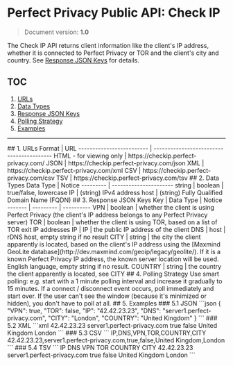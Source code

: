# Perfect Privacy Public API: Check IP
>Document version: **1.0**

The Check IP API returns client information like the client's IP address,
whether it is connected to Perfect Privacy or TOR and the client's city and country.
See [Response JSON Keys](#response) for details.

## TOC

1. [URLs](#urls)
2. [Data Types](#datatypes)
3. [Response JSON Keys](#response)
4. [Polling Strategy](#polling)
5. [Examples](#ex)

---

<a name="urls">
## 1. URLs
Format                    | URL
------------------------- | -----------------------------------------
HTML - for viewing only   | https://checkip.perfect-privacy.com/
JSON                      | https://checkip.perfect-privacy.com/json
XML                       | https://checkip.perfect-privacy.com/xml
CSV                       | https://checkip.perfect-privacy.com/csv
TSV                       | https://checkip.perfect-privacy.com/tsv

<a name="datatypes">
## 2. Data Types
Data Type | Notice
--------- | ----------------------
string    |
boolean   | true/false, lowercase
IP        | (string) IPv4 address
host      | (string) Fully Qualified Domain Name (FQDN)

<a name="response">
## 3. Response JSON Keys
Key     | Data Type | Notice
------- | --------- | ----------
VPN     | boolean   | whether the client is using Perfect Privacy (the client's IP address belongs to any Perfect Privacy server)
TOR     | boolean   | whether the client is using TOR, based on a list of TOR exit IP addresses
IP      | IP        | the public IP address of the client
DNS     | host      | rDNS host, empty string if no result
CITY    | string    | the city the client apparently is located, based on the client's IP address using the [Maxmind GeoLite database](http://dev.maxmind.com/geoip/legacy/geolite/). If it is a known Perfect Privacy IP address, the known server location will be used. English language, empty string if no result.
COUNTRY | string    | the country the client apparently is located, see CITY


<a name="polling">
## 4. Polling Strategy
Use smart polling: e.g. start with a 1 minute polling interval and increase it gradually to 15 minutes. If a connect / disconnect event occurs, poll immediately and start over. If the user can't see the window (because it's minimized or hidden), you don't have to poll at all.

<a name="ex">
## 5. Examples

<a name="ex-json">
### 5.1 JSON
```json
{
  "VPN": true,
  "TOR": false,
  "IP": "42.42.23.23",
  "DNS": "server1.perfect-privacy.com",
  "CITY": "London",
  "COUNTRY": "United Kingdom"
}
```

<a name="ex-xml">
### 5.2 XML
```xml
<?xml version="1.0" encoding="UTF-8"?>
<root>
   <IP>42.42.23.23</IP>
   <DNS>server1.perfect-privacy.com</DNS>
   <VPN>true</VPN>
   <TOR>false</TOR>
   <COUNTRY>United Kingdom</COUNTRY>
   <CITY>London</CITY>
</root>
```

<a name="ex-csv">
### 5.3 CSV
```
IP,DNS,VPN,TOR,COUNTRY,CITY
42.42.23.23,server1.perfect-privacy.com,true,false,United Kingdom,London
```

<a name="ex-tsv">
### 5.4 TSV
```
IP	DNS	VPN	TOR	COUNTRY	CITY
42.42.23.23	server1.perfect-privacy.com	true	false	United Kingdom	London
```
